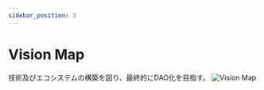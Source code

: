```yaml
---
sidebar_position: 3
---
```


# Vision Map

技術及びエコシステムの構築を図り、最終的にDAO化を目指す。
![Vision Map](/img/vision/visionMap.png)